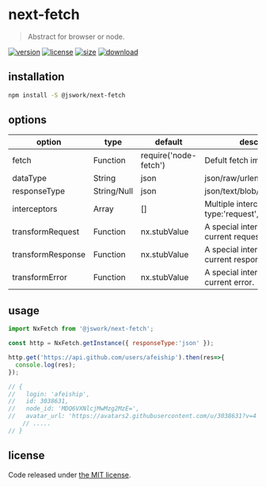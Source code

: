 # next-fetch
> Abstract for browser or node.

[![version][version-image]][version-url]
[![license][license-image]][license-url]
[![size][size-image]][size-url]
[![download][download-image]][download-url]

## installation
```bash
npm install -S @jswork/next-fetch
```

## options
| option            | type        | default               | description                                          |
| ----------------- | ----------- | --------------------- | ---------------------------------------------------- |
| fetch             | Function    | require('node-fetch') | Defult fetch implement                               |
| dataType          | String      | json                  | json/raw/urlencoded/multipart                        |
| responseType      | String/Null | json                  | json/text/blob/null                                  |
| interceptors      | Array       | []                    | Multiple interceptors. eg: { type:'request', fn: xx} |
| transformRequest  | Function    | nx.stubValue          | A special interceptor for only current request.      |
| transformResponse | Function    | nx.stubValue          | A special interceptor for only current response.     |
| transformError    | Function    | nx.stubValue          | A special interceptor for only current error.        |

## usage
```js
import NxFetch from '@jswork/next-fetch';

const http = NxFetch.getInstance({ responseType:'json' });

http.get('https://api.github.com/users/afeiship').then(res=>{
  console.log(res);
});

// {
//   login: 'afeiship',
//   id: 3038631,
//   node_id: 'MDQ6VXNlcjMwMzg2MzE=',
//   avatar_url: 'https://avatars2.githubusercontent.com/u/3038631?v=4',
    // .....
// }
```

## license
Code released under [the MIT license](https://github.com/afeiship/next-fetch/blob/master/LICENSE.txt).

[version-image]: https://img.shields.io/npm/v/@jswork/next-fetch
[version-url]: https://npmjs.org/package/@jswork/next-fetch

[license-image]: https://img.shields.io/npm/l/@jswork/next-fetch
[license-url]: https://github.com/afeiship/next-fetch/blob/master/LICENSE.txt

[size-image]: https://img.shields.io/bundlephobia/minzip/@jswork/next-fetch
[size-url]: https://github.com/afeiship/next-fetch/blob/master/dist/next-fetch.min.js

[download-image]: https://img.shields.io/npm/dm/@jswork/next-fetch
[download-url]: https://www.npmjs.com/package/@jswork/next-fetch
